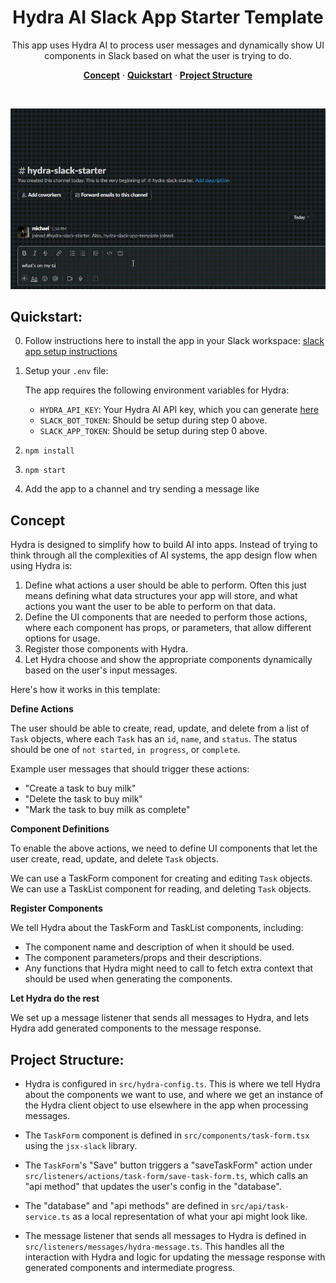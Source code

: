 <h1 align="center">Hydra AI Slack App Starter Template</h1>

<p align="center">This app uses Hydra AI to process user messages and dynamically show UI components in Slack based on what the user is trying to do.</p>

<p align="center">
  <a href="#concept"><strong>Concept</strong></a> ·
  <a href="#quickstart"><strong>Quickstart</strong></a> ·
  <a href="#project-structure"><strong>Project Structure</strong></a>
</p>
<br/>

<p align="center">
  <img src="./assets/demo.gif" alt="Demo of Hydra AI Slack App" width="600"/>
</p>

## Quickstart:

0. Follow instructions here to install the app in your Slack workspace: [slack app setup instructions](https://github.com/slack-samples/bolt-ts-starter-template?tab=readme-ov-file#create-a-slack-app)
1. Setup your `.env` file:

   The app requires the following environment variables for Hydra:

   - `HYDRA_API_KEY`: Your Hydra AI API key, which you can generate [here](https://usehydra.ai/dashboard)
   - `SLACK_BOT_TOKEN`: Should be setup during step 0 above.
   - `SLACK_APP_TOKEN`: Should be setup during step 0 above.

1. `npm install`
2. `npm start`
3. Add the app to a channel and try sending a message like 

## Concept

Hydra is designed to simplify how to build AI into apps. Instead of trying to think through all the complexities of AI systems, the app design flow when using Hydra is:

1. Define what actions a user should be able to perform. Often this just means defining what data structures your app will store, and what actions you want the user to be able to perform on that data.
2. Define the UI components that are needed to perform those actions, where each component has props, or parameters, that allow different options for usage.
3. Register those components with Hydra.
4. Let Hydra choose and show the appropriate components dynamically based on the user's input messages.

 Here's how it works in this template:

**Define Actions**

The user should be able to create, read, update, and delete from a list of `Task` objects, where each `Task` has an `id`, `name`, and `status`. The status should be one of `not started`, `in progress`, or `complete`.

Example user messages that should trigger these actions:

- "Create a task to buy milk"
- "Delete the task to buy milk"
- "Mark the task to buy milk as complete"

**Component Definitions**

To enable the above actions, we need to define UI components that let the user create, read, update, and delete `Task` objects.

We can use a TaskForm component for creating and editing `Task` objects. We can use a TaskList component for reading, and deleting `Task` objects.

**Register Components**

We tell Hydra about the TaskForm and TaskList components, including:

- The component name and description of when it should be used.
- The component parameters/props and their descriptions.
- Any functions that Hydra might need to call to fetch extra context that should be used when generating the components.

**Let Hydra do the rest**

We set up a message listener that sends all messages to Hydra, and lets Hydra add generated components to the message response.

## Project Structure:

- Hydra is configured in `src/hydra-config.ts`. This is where we tell Hydra about the components we want to use, and where we get an instance of the Hydra client object to use elsewhere in the app when processing messages.

- The `TaskForm` component is defined in `src/components/task-form.tsx` using the `jsx-slack` library. 

- The `TaskForm`'s "Save" button triggers a "saveTaskForm" action under `src/listeners/actions/task-form/save-task-form.ts`, which calls an "api method" that updates the user's config in the "database".

- The "database" and "api methods" are defined in `src/api/task-service.ts` as a local representation of what your api might look like.

- The message listener that sends all messages to Hydra is defined in `src/listeners/messages/hydra-message.ts`. This handles all the interaction with Hydra and logic for updating the message response with generated components and intermediate progress.

